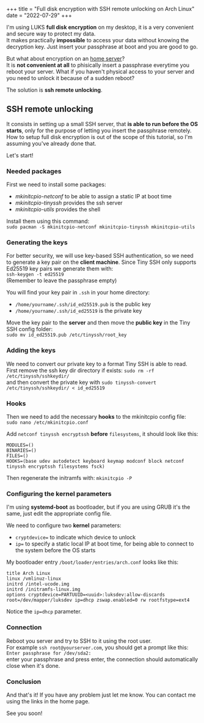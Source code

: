 +++
title = "Full disk encryption with SSH remote unlocking on Arch Linux"
date = "2022-07-29"
+++

I'm using LUKS **full disk encryption** on my desktop, it is a very convenient and secure way to protect my data.\
It makes practically **impossible** to access your data without knowing the decryption key. Just insert your passphrase at boot and you are good to go.

But what about encryption on an [home server](/post/homeserver)?\
It is **not convenient at all** to phisically insert a passphrase everytime you reboot your server. What if you haven't physical access to your server and you need to unlock it because of a sudden reboot?

The solution is **ssh remote unlocking**.

## SSH remote unlocking

It consists in setting up a small SSH server, that **is able to run before the OS starts**, only for the purpose of letting you insert the passphrase remotely.\
How to setup full disk encryption is out of the scope of this tutorial, so I'm assuming you've already done that.

Let's start!

### Needed packages

First we need to install some packages: 
- *mkinitcpio-netconf* to be able to assign a static IP at boot time
- *mkinitcpio-tinyssh* provides the ssh server
- *mkinitcpio-utils* provides the shell

Install them using this command:\
```sudo pacman -S mkinitcpio-netconf mkinitcpio-tinyssh mkinitcpio-utils```

### Generating the keys

For better security, we will use key-based SSH authentication, so we need to generate a key pair on the **client machine**. Since Tiny SSH only supports Ed25519 key pairs we generate them with:\
```ssh-keygen -t ed25519```\
(Remember to leave the passphrase empty)

You will find your key pair in ```.ssh``` in your home directory:
- ```/home/yourname/.ssh/id_ed25519.pub``` is the public key
- ```/home/yourname/.ssh/id_ed25519``` is the private key

Move the key pair to the **server** and then move the **public key** in the Tiny SSH config folder:\
```sudo mv id_ed25519.pub /etc/tinyssh/root_key```

### Adding the keys

We need to convert our private key to a format Tiny SSH is able to read.\
First remove the ssh key dir directory if exists: ```sudo rm -rf /etc/tinyssh/sshkeydir/```\
and then convert the private key with ```sudo tinyssh-convert /etc/tinyssh/sshkeydir/ < id_ed25519```

### Hooks

Then we need to add the necessary **hooks** to the mkinitcpio config file:\
```sudo nano /etc/mkinitcpio.conf```

Add ```netconf tinyssh encryptssh``` **before** ```filesystems```, it should look like this: 

```
MODULES=()
BINARIES=()
FILES=()
HOOKS=(base udev autodetect keyboard keymap modconf block netconf tinyssh encryptssh filesystems fsck)
```

Then regenerate the initramfs with: ```mkinitcpio -P```

### Configuring the kernel parameters

I'm using **systemd-boot** as bootloader, but if you are using GRUB it's the same, just edit the appropriate config file.

We need to configure two **kernel** parameters:
- ```cryptdevice=``` to indicate which device to unlock
- ```ip=``` to specify a static local IP at boot time, for being able to connect to the system before the OS starts

My bootloader entry ```/boot/loader/entries/arch.conf``` looks like this:

```
title Arch Linux
linux /vmlinuz-linux
initrd /intel-ucode.img
initrd /initramfs-linux.img
options cryptdevice=PARTUUID=<uuid>:luksdev:allow-discards root=/dev/mapper/luksdev ip=dhcp zswap.enabled=0 rw rootfstype=ext4
```

Notice the ```ip=dhcp``` parameter.

### Connection

Reboot you server and try to SSH to it using the root user.\
For example ```ssh root@yourserver.com```, you should get a prompt like this: ```Enter passphrase for /dev/sda2: ```\
enter your passphrase and press enter, the connection should automatically close when it's done.

### Conclusion

And that's it! If you have any problem just let me know.
You can contact me using the links in the home page.

See you soon!